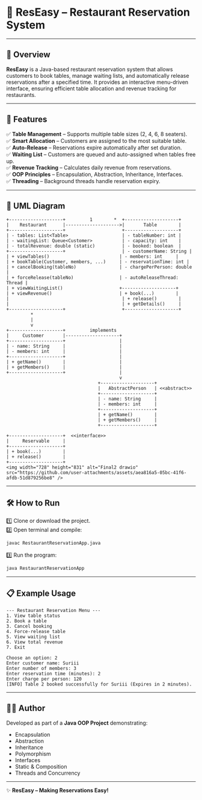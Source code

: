 # 🍴 ResEasy – Restaurant Reservation System  

---

## 📌 Overview  
**ResEasy** is a Java-based restaurant reservation system that allows customers to book tables, manage waiting lists, and automatically release reservations after a specified time. It provides an interactive menu-driven interface, ensuring efficient table allocation and revenue tracking for restaurants.  

---

## 🚀 Features  

✅ **Table Management** – Supports multiple table sizes (2, 4, 6, 8 seaters).  
✅ **Smart Allocation** – Customers are assigned to the most suitable table.  
✅ **Auto-Release** – Reservations expire automatically after set duration.  
✅ **Waiting List** – Customers are queued and auto-assigned when tables free up.  
✅ **Revenue Tracking** – Calculates daily revenue from reservations.  
✅ **OOP Principles** – Encapsulation, Abstraction, Inheritance, Interfaces.  
✅ **Threading** – Background threads handle reservation expiry.  

---

## 📖 UML Diagram  

```
+--------------------+         1        *  +--------------------+
|    Restaurant      |-------------------->|       Table        |
+--------------------+                     +--------------------+
| - tables: List<Table>                    | - tableNumber: int |
| - waitingList: Queue<Customer>           | - capacity: int    |
| - totalRevenue: double (static)          | - booked: boolean  |
+--------------------+                     | - customerName: String |
| + viewTables()                          | - members: int     |
| + bookTable(Customer, members, ...)     | - reservationTime: int |
| + cancelBooking(tableNo)                | - chargePerPerson: double |
| + forceRelease(tableNo)                 | - autoReleaseThread: Thread |
| + viewWaitingList()                     +--------------------+
| + viewRevenue()                         | + book(...)        |
|                                          | + release()        |
|                                          | + getDetails()     |
+--------------------+                     +--------------------+
         *
         |
         v
+--------------------+         implements
|     Customer       |--------------------+
+--------------------+                    |
| - name: String     |                    |
| - members: int     |                    |
+--------------------+                    |
| + getName()        |                    |
| + getMembers()     |                    |
+--------------------+                    |
                                          v
                                  +--------------------+
                                  |   AbstractPerson   | <<abstract>>
                                  +--------------------+
                                  | - name: String     |
                                  | - members: int     |
                                  +--------------------+
                                  | + getName()        |
                                  | + getMembers()     |
                                  +--------------------+

+--------------------+  <<interface>>
|     Reservable     |
+--------------------+
| + book(...)        |
| + release()        |
+--------------------+
<img width="728" height="831" alt="Final2 drawio" src="https://github.com/user-attachments/assets/aea816a5-05bc-41f6-afdb-51d879256be8" />

```

---
## 🛠️ How to Run  

1️⃣ Clone or download the project.  
2️⃣ Open terminal and compile:  
```sh
javac RestaurantReservationApp.java
```  
3️⃣ Run the program:  
```sh
java RestaurantReservationApp
```  

---

## 📋 Example Usage  

```
--- Restaurant Reservation Menu ---
1. View table status
2. Book a table
3. Cancel booking
4. Force-release table
5. View waiting list
6. View total revenue
7. Exit

Choose an option: 2
Enter customer name: Suriii
Enter number of members: 3
Enter reservation time (minutes): 2
Enter charge per person: 120
[INFO] Table 2 booked successfully for Suriii (Expires in 2 minutes).
```

---

## 👨‍💻 Author  

Developed as part of a **Java OOP Project** demonstrating:  
- Encapsulation  
- Abstraction  
- Inheritance  
- Polymorphism  
- Interfaces  
- Static & Composition  
- Threads and Concurrency  

---

✨ **ResEasy – Making Reservations Easy!**  
